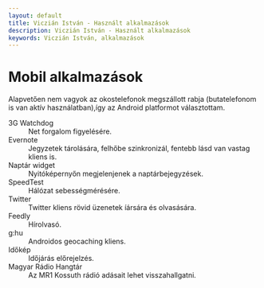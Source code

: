 ```yaml
---
layout: default
title: Viczián István - Használt alkalmazások
description: Viczián István - Használt alkalmazások
keywords: Viczián István, alkalmazások
---
```


# Mobil alkalmazások

Alapvetően nem vagyok az okostelefonok megszállott rabja (butatelefonom is van aktív használatban),így az Android platformot választottam.
                        
<dl>
    <dt>3G Watchdog</dt>
                <dd>Net forgalom figyelésére.</dd>
    <dt>Evernote</dt>
                <dd>Jegyzetek tárolására, felhőbe szinkronizál, fentebb lásd van vastag kliens is.</dd>
    <dt>Naptár widget</dt>
                <dd>Nyitóképernyőn megjelenjenek a naptárbejegyzések.</dd>
    <dt>SpeedTest</dt>
                <dd>Hálózat sebességmérésére.</dd>
    <dt>Twitter</dt>
                <dd>Twitter kliens rövid üzenetek íársára és olvasására.</dd>
    <dt>Feedly</dt>
                <dd>Hírolvasó.</dd>
    <dt>g:hu</dt>
                <dd>Androidos geocaching kliens.</dd>
    <dt>Időkép</dt>
                <dd>Időjárás előrejelzés.</dd>
    <dt>Magyar Rádio Hangtár</dt>
                <dd>Az MR1 Kossuth rádió adásait lehet visszahallgatni.</dd>
</dl>
